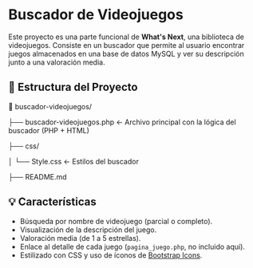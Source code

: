 # Buscador de Videojuegos

Este proyecto es una parte funcional de **What's Next**, una biblioteca de videojuegos. Consiste en un buscador que permite al usuario encontrar juegos almacenados en una base de datos MySQL y ver su descripción junto a una valoración media.

## 📂 Estructura del Proyecto
📁 buscador-videojuegos/

├── buscador-videojuegos.php ← Archivo principal con la lógica del buscador (PHP + HTML)

├── css/

│ └── Style.css ← Estilos del buscador

├── README.md

## 💡 Características

- Búsqueda por nombre de videojuego (parcial o completo).
- Visualización de la descripción del juego.
- Valoración media (de 1 a 5 estrellas).
- Enlace al detalle de cada juego (`pagina_juego.php`, no incluido aquí).
- Estilizado con CSS y uso de íconos de [Bootstrap Icons](https://icons.getbootstrap.com/).
